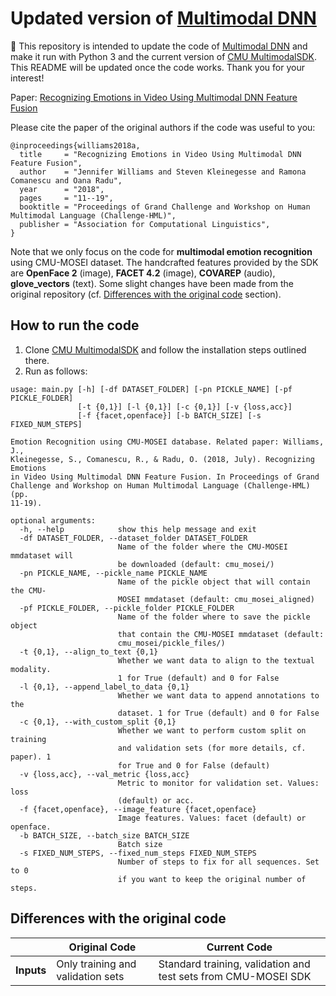 # Updated version of [Multimodal DNN](https://github.com/rhoposit/MultimodalDNN)

:dart: This repository is intended to update the code of [Multimodal DNN](https://github.com/rhoposit/MultimodalDNN) and make 
it run with Python 3 and the current version of [CMU MultimodalSDK](https://github.com/A2Zadeh/CMU-MultimodalSDK). 
This README will be updated once the code works. Thank you for your interest!

Paper: [Recognizing Emotions in Video Using Multimodal DNN Feature Fusion](http://www.aclweb.org/anthology/W18-3302)

Please cite the paper of the original authors if the code was useful to you:
```
@inproceedings{williams2018a,
  title     = "Recognizing Emotions in Video Using Multimodal DNN Feature Fusion",
  author    = "Jennifer Williams and Steven Kleinegesse and Ramona Comanescu and Oana Radu",
  year      = "2018",
  pages     = "11--19",
  booktitle = "Proceedings of Grand Challenge and Workshop on Human Multimodal Language (Challenge-HML)",
  publisher = "Association for Computational Linguistics",
}
```

Note that we only focus on the code for **multimodal emotion recognition** using CMU-MOSEI dataset. The handcrafted 
features provided by the SDK are **OpenFace 2** (image), **FACET 4.2** (image), **COVAREP** (audio), 
**glove_vectors** (text). Some slight changes have been made from the original repository 
(cf. [Differences with the original code](#Differences-with-the-original-code) section).

## How to run the code
1. Clone [CMU MultimodalSDK](https://github.com/A2Zadeh/CMU-MultimodalSDK) and follow the installation steps outlined there.
2. Run as follows:

```commandline
usage: main.py [-h] [-df DATASET_FOLDER] [-pn PICKLE_NAME] [-pf PICKLE_FOLDER]
               [-t {0,1}] [-l {0,1}] [-c {0,1}] [-v {loss,acc}]
               [-f {facet,openface}] [-b BATCH_SIZE] [-s FIXED_NUM_STEPS]

Emotion Recognition using CMU-MOSEI database. Related paper: Williams, J.,
Kleinegesse, S., Comanescu, R., & Radu, O. (2018, July). Recognizing Emotions
in Video Using Multimodal DNN Feature Fusion. In Proceedings of Grand
Challenge and Workshop on Human Multimodal Language (Challenge-HML) (pp.
11-19).

optional arguments:
  -h, --help            show this help message and exit
  -df DATASET_FOLDER, --dataset_folder DATASET_FOLDER
                        Name of the folder where the CMU-MOSEI mmdataset will
                        be downloaded (default: cmu_mosei/)
  -pn PICKLE_NAME, --pickle_name PICKLE_NAME
                        Name of the pickle object that will contain the CMU-
                        MOSEI mmdataset (default: cmu_mosei_aligned)
  -pf PICKLE_FOLDER, --pickle_folder PICKLE_FOLDER
                        Name of the folder where to save the pickle object
                        that contain the CMU-MOSEI mmdataset (default:
                        cmu_mosei/pickle_files/)
  -t {0,1}, --align_to_text {0,1}
                        Whether we want data to align to the textual modality.
                        1 for True (default) and 0 for False
  -l {0,1}, --append_label_to_data {0,1}
                        Whether we want data to append annotations to the
                        dataset. 1 for True (default) and 0 for False
  -c {0,1}, --with_custom_split {0,1}
                        Whether we want to perform custom split on training
                        and validation sets (for more details, cf. paper). 1
                        for True and 0 for False (default)
  -v {loss,acc}, --val_metric {loss,acc}
                        Metric to monitor for validation set. Values: loss
                        (default) or acc.
  -f {facet,openface}, --image_feature {facet,openface}
                        Image features. Values: facet (default) or openface.
  -b BATCH_SIZE, --batch_size BATCH_SIZE
                        Batch size
  -s FIXED_NUM_STEPS, --fixed_num_steps FIXED_NUM_STEPS
                        Number of steps to fix for all sequences. Set to 0 
                        if you want to keep the original number of steps.

```


## Differences with the original code


|            | Original Code                     | Current Code                                                   |
|------------|-----------------------------------|----------------------------------------------------------------|
| **Inputs** | Only training and validation sets | Standard training, validation and test sets from CMU-MOSEI SDK |


